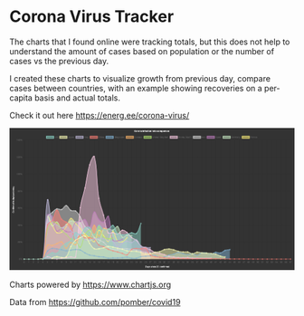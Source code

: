 # Corona Virus Tracker

The charts that I found online were tracking totals, but this does not help to understand the amount of cases based on population or the number of cases vs the previous day.

I created these charts to visualize growth from previous day, compare cases between countries, with an example showing recoveries on a per-capita basis and actual totals.

Check it out here https://energ.ee/corona-virus/

![Screenhot](https://github.com/energee/corona-virus/blob/master/assets/screenshot.png?raw=true)

Charts powered by https://www.chartjs.org

Data from https://github.com/pomber/covid19
